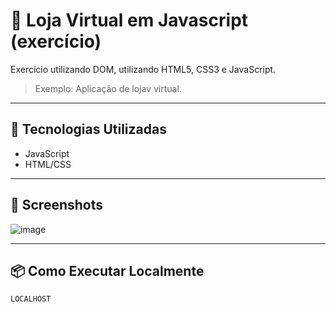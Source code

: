# 🚀 Loja Virtual em Javascript (exercício)

Exercício utilizando DOM, utilizando HTML5, CSS3 e JavaScript.

> Exemplo: Aplicação de lojav virtual.

---

## 🔧 Tecnologias Utilizadas

- JavaScript
- HTML/CSS

---

## 📸 Screenshots

![image](https://github.com/user-attachments/assets/06a42871-a6a2-415b-9a29-13f2a4e8ac3c)


---

## 📦 Como Executar Localmente

```bash
LOCALHOST
